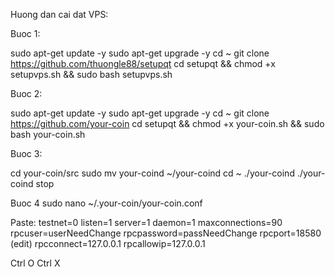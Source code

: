 Huong dan cai dat VPS:

  Buoc 1:
  
sudo apt-get update -y
sudo apt-get upgrade -y
cd ~
git clone https://github.com/thuongle88/setupqt
cd setupqt && chmod +x setupvps.sh && sudo bash setupvps.sh

  Buoc 2:
  
sudo apt-get update -y
sudo apt-get upgrade -y
cd ~
git clone https://github.com/your-coin
cd setupqt && chmod +x your-coin.sh && sudo bash your-coin.sh

Buoc 3:

cd your-coin/src
sudo mv your-coind ~/your-coind
cd ~
./your-coind
./your-coind stop

Buoc 4
sudo nano ~/.your-coin/your-coin.conf

Paste:
testnet=0
listen=1
server=1
daemon=1
maxconnections=90
rpcuser=userNeedChange
rpcpassword=passNeedChange
rpcport=18580 (edit)
rpcconnect=127.0.0.1
rpcallowip=127.0.0.1

Ctrl O
Ctrl X

